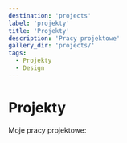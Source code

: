 ```yaml
---
destination: 'projects'
label: 'projekty'
title: 'Projekty'
description: 'Pracy projektowe'
gallery_dir: 'projects/'
tags:
  - Projekty
  - Design
---
```


# Projekty

Moje pracy projektowe: 